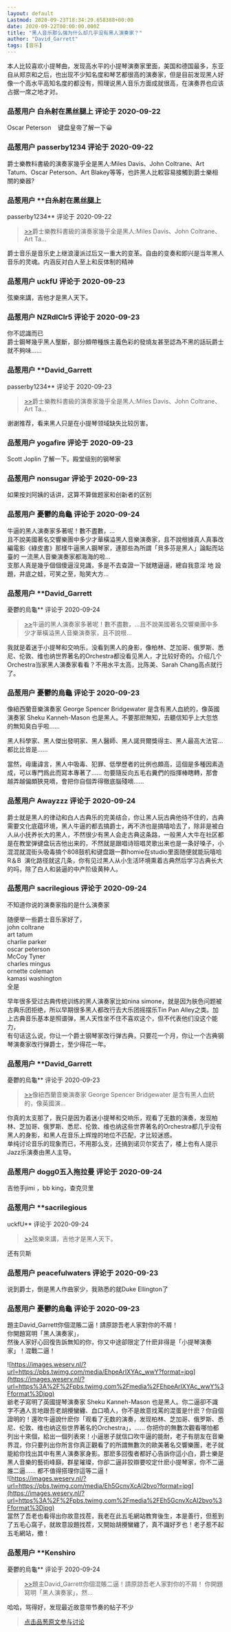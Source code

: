 ```yaml
---
layout: default
Lastmod: 2020-09-23T18:34:29.658388+00:00
date: 2020-09-22T00:00:00.000Z
title: "黑人音乐那么强为什么却几乎没有黑人演奏家？"
author: "David_Garrett"
tags: [音乐]
---
```


本人比较喜欢小提琴曲，发现高水平的小提琴演奏家里面，美国和德国最多，东亚自从郑京和之后，也出现不少知名度和琴艺都很高的演奏家，但是目前发现黑人好像一个高水平高知名度的都没有，照理说黑人音乐方面成就很高，在演奏界也应该占据一席之地才对。

            
### 品葱用户 **白糸射在黑丝腿上** 评论于 2020-09-22
        
Oscar Peterson    键盘皇帝了解一下😀
        


            
### 品葱用户 **passerby1234** 评论于 2020-09-22
        
爵士樂教科書級的演奏家幾乎全是黑人:Miles Davis、John Coltrane、Art Tatum、Oscar Peterson、Art Blakey等等，也許黑人比較容易接觸到爵士樂相關的樂器?
        


            
### 品葱用户 **白糸射在黑丝腿上 
passerby1234** 评论于 2020-09-22
        
> [\>>]( "/article/item_id-501775#")爵士樂教科書級的演奏家幾乎全是黑人:Miles Davis、John Coltrane、Art Ta...

  
  
爵士音乐是音乐史上继浪漫派过后又一重大的变革。自由的变奏和即兴是当年黑人音乐的灵魂。内涵反对白人至上和反体制的精神
        


            
### 品葱用户 **uckfU** 评论于 2020-09-23
        
弦樂來講，吉他才是黑人天下。
        


            
### 品葱用户 **NZRdlClr5** 评论于 2020-09-23
        
你不認識而已  
爵士鋼琴幾乎黑人壟斷，部分頗帶種族主義色彩的發燒友甚至認為不黑的話玩爵士就不夠味……
        


            
### 品葱用户 **David_Garrett 
passerby1234** 评论于 2020-09-23
        
> [\>>]( "/article/item_id-501775#")爵士樂教科書級的演奏家幾乎全是黑人:Miles Davis、John Coltrane、Art Ta...

  
谢谢推荐，看来黑人只是在小提琴领域缺失比较厉害。
        


            
### 品葱用户 **yogafire** 评论于 2020-09-23
        
Scott Joplin 了解一下。殿堂级别的钢琴家
        


            
### 品葱用户 **nonsugar** 评论于 2020-09-23
        
如果按刘阿姨的话讲，这算不算做题家和创新者的区别
        


            
### 品葱用户 **憂鬱的烏龜** 评论于 2020-09-24
        
牛逼的黑人演奏家多著呢！數不盡數，...  
且不說美國著名交響樂團中多少才華橫溢黑人音樂演奏家，且不說根據真人真事改編電影《綠皮書》那樣牛逼黑人鋼琴家，連那些為所謂「貝多芬是黑人」論點而站臺的 一流黑人音樂演奏家都海海的啦...  
支那人真是幾乎個個傻逼沒見識，多是不去查證一下就瞎逼逼，總自我意淫 地 設題，井底之蛙，可笑之至，貽笑大方...
        


            
### 品葱用户 **David_Garrett 
憂鬱的烏龜** 评论于 2020-09-24
        
> [\>>]( "/article/item_id-502306#")牛逼的黑人演奏家多著呢！數不盡數，...且不說美國著名交響樂團中多少才華橫溢黑人音樂演奏家，且不說根...

  
我就是着迷于小提琴和交响乐，没看到黑人的身影，像柏林、芝加哥、俄罗斯、悉尼、伦敦、维也纳世界著名的Orchestra都没看见黑人，才比较好奇的。介绍几个Orchestra当家黑人演奏家看看？不用水平太高，比陈美、Sarah Chang高点就行了。
        


            
### 品葱用户 **憂鬱的烏龜** 评论于 2020-09-23
        
像紐西蘭音樂演奏家 George Spencer Bridgewater 是含有黑人血統的，像英國演奏家 Sheku Kanneh-Mason 也是黑人。不要那麽無知，去聽信知乎上大忽悠的無知臭白乎啦……  
  
黑人科學家、黑人傑出發明家、黑人醫師、黑人諾貝爾獎得主、黑人最高大法官… 都比比皆是……  
  
當然，毋庸諱言，黑人中吸毒、犯罪、低學歷者的比例也頗高，這個是多種因素造成，可以專門爲此而寫本專著了…… 勿要隨反向五毛右糞們的指揮棒瞎轉，那會越弄越偏頗狹見嘀，會把你自個弄得徹底腦殘嘀……
        


            
### 品葱用户 **Awayzzz** 评论于 2020-09-24
        
爵士就是黑人的律动和白人古典乐的完美结合，你让黑人玩古典他待不住的，古典需要文化底蕴环境，黑人牛逼的都去搞爵士，再不济也是搞嘻哈去了，除非是被白人从小抚养长大的黑人，不然很少有黑人会走古典这条路，一般黑人大牛在社区都是在教堂弹键盘玩吉他出来的，不然就是跟唱诗班唱灵歌出来也是一条好嗓子，小混混就混街头吸毒搞个808鼓机和键盘跟一群homie在studio里面随便就能玩嘻哈 R＆B  演化路径就这几条，你有见过黑人从小生活环境熏着古典然后学习古典长大的吗，除了白人和装逼的中产阶级黄种人。
        


            
### 品葱用户 **sacrilegious** 评论于 2020-09-24
        
不知道你说的演奏家指的是什么演奏家  
  
  
随便举一些爵士音乐家好了，  
john coltrane  
art tatum  
charlie parker  
oscar peterson  
McCoy Tyner  
charles mingus  
ornette coleman  
kamasi washington  
全是  
  
早年很多受过古典传统训练的黑人演奏家比如nina simone，就是因为肤色问题被古典乐团拒绝，所以早期很多黑人都改行去大乐团摇摆乐Tin Pan Alley之类。加上古典音乐基本是照谱弹，黑人天性坐不住不喜欢这个，但不代表他们没这个能力，  
有句话这么说，你让一个爵士钢琴家改行弹古典，只要花一个月，你让一个古典钢琴演奏家改行弹爵士，至少得花一年。
        


            
### 品葱用户 **David_Garrett 
憂鬱的烏龜** 评论于 2020-09-23
        
> [\>>]( "/article/item_id-502333#")像紐西蘭音樂演奏家 George Spencer Bridgewater 是含有黑人血統的，像英國演...

  
你真的太支那了，我只是因为着迷小提琴和交响乐，观看了无数的演奏，发现柏林、芝加哥、俄罗斯、悉尼、伦敦、维也纳这些世界著名的Orchestra都几乎没有黑人的身影，和黑人在音乐上辉煌的地位不匹配，才比较迷惑。  
单纯讨论音乐的现象而已，不用那么支，还搞到诺贝尔奖去了，楼上也有人提示Jazz乐演奏由黑人主导。
        


            
### 品葱用户 **dogg0五入拖拉曼** 评论于 2020-09-24
        
吉他手jimi ，bb king，查克贝里
        


            
### 品葱用户 **sacrilegious 
uckfU** 评论于 2020-09-24
        
> [\>>]( "/article/item_id-501781#")弦樂來講，吉他才是黑人天下。

  
还有贝斯
        


            
### 品葱用户 **peacefulwaters** 评论于 2020-09-23
        
说到爵士，倒是黑人作曲家少，我熟悉的就Duke Ellington了
        


            
### 品葱用户 **憂鬱的烏龜** 评论于 2020-09-23
        
題主David\_Garrett你個混賬二逼！請原諒吾老人家對你的不屑！   
你開題寫明「黑人演奏家」，  
然後人家好心回復告訴無知的你，你又中途卻限定了什麽非得是「小提琴演奏家」！混戰二逼！  
  
![https://images.weserv.nl/?url=https://pbs.twimg.com/media/EhpeArIXYAc_wwY?format=jpg](https://images.weserv.nl/?url=https%3A%2F%2Fpbs.twimg.com%2Fmedia%2FEhpeArIXYAc_wwY%3Fformat%3Djpg)  
爺老子寫明了英國提琴演奏家 Sheku Kanneh-Mason 也是黑人。你二逼卻不識字不通人言地跟吾老胡攪蠻纏、血口噴人，你不是故意找罵的混蛋是什麽？你自個證明的！還吹牛逼說什麽你「观看了无数的演奏，发现柏林、芝加哥、俄罗斯、悉尼、伦敦、维也纳这些世界著名的Orchestra」，…… 你把你的無數次觀看哪怕都列出十來個，給出一個列表來！小逼崽子就信口吹牛逼的能耐，老子有朋友在音樂界混，你只要列出你所言你真正觀看了的所謂無數次的歐美著名交響樂團，老子就能給你找出其中有黑人演奏家身影。那麽多回復者都好心告訴你這小白，爵士樂是黑人音樂的藝術峰巔，群星璀璨，你卻二逼非狡辯要咬定什麽小提琴家，你不二逼誰二逼…… 都不值得搭理你這等二逼！  
![https://images.weserv.nl/?url=https://pbs.twimg.com/media/Eh5GcnvXcAI2bvo?format=jpg](https://images.weserv.nl/?url=https%3A%2F%2Fpbs.twimg.com%2Fmedia%2FEh5GcnvXcAI2bvo%3Fformat%3Djpg)  
當然了吾老也看得出你故意找茬，我老在此五毛網站教育後生，本是善行，但惹到了五毛心窩子，就故意設題找茬，又開始胡攪蠻纏了，真不識好歹也！老子惹不起五毛網站，撤！
        


            
### 品葱用户 **Kenshiro 
憂鬱的烏龜** 评论于 2020-09-24
        
> [\>>]( "/article/item_id-502356#")題主David\_Garrett你個混賬二逼！請原諒吾老人家對你的不屑！ 你開題寫明「黑人演奏家」，然...

  
  
哈哈，骂得好，发现最近故意带节奏的帖子不少
        






> [点击品葱原文参与讨论](https://pincong.rocks/article/24382)

